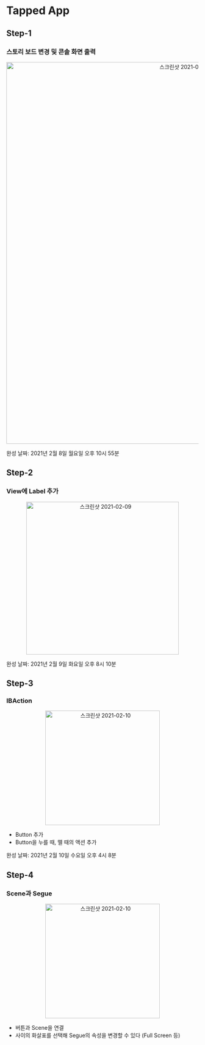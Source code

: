 # Tapped App

## Step-1 
### 스토리 보드 변경 및 콘솔 화면 출력

<p align="center">
<img width="1000" alt="스크린샷 2021-02-08 오후 8 16 17" src="https://user-images.githubusercontent.com/45817559/107228985-a2765200-6a60-11eb-8563-8059349c1741.png">
</p>

완성 날짜: 2021년 2월 8일 월요일 오후 10시 55분


## Step-2
### View에 Label 추가

<p align="center">
<img width="400" alt="스크린샷 2021-02-09" src="https://user-images.githubusercontent.com/45817559/107355567-fccfeb00-6b12-11eb-9dd0-7f689d66d29c.png">
</p>

완성 날짜: 2021년 2월 9일 화요일 오후 8시 10분

## Step-3
### IBAction

<p align="center">
<img width="300" alt="스크린샷 2021-02-10" src="https://user-images.githubusercontent.com/45817559/107476795-ec268000-6bb9-11eb-8d6f-2f16f1b53881.gif">
</p>

- Button 추가
- Button을 누를 때, 뗄 때의 액션 추가

완성 날짜: 2021년 2월 10일 수요일 오후 4시 8분

## Step-4
### Scene과 Segue

<p align="center">
<img width="300" alt="스크린샷 2021-02-10" src="https://user-images.githubusercontent.com/45817559/107487746-d6b95200-6bc9-11eb-9d81-4a1cc4f67b87.gif">
</p>

- 버튼과 Scene을 연결
- 사이의 화살표를 선택해 Segue의 속성을 변경할 수 있다 (Full Screen 등)

